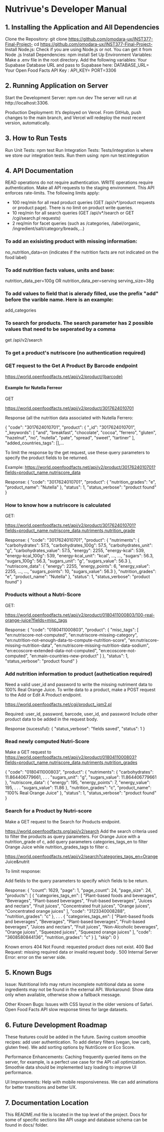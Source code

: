 # Nutrivue's Developer Manual
## 1. Installing the Application and All Dependencies
Clone the Repository:
git clone https://github.com/omodara-ux/INST377-Final-Project-
cd https://github.com/omodara-ux/INST377-Final-Project-
Install Node.js:
Check if you are using Node.js or not. You can get it from Node .js
Install Dependencies:
npm install
Set Up Environment Variables:
Make a .env file in the root directory.
Add the following variables:
Your Supabase Database URL and pass to Supabase here:
DATABASE_URL=<Your Supabase Database URL>
Your Open Food Facts API Key : API_KEY=<Your Open Food Facts API Key>
PORT=3306

## 2. Running Application on Server

Start the Development Server:
npm run dev
The server will run at http://localhost:3306.


Production Deployment:
It’s deployed on Vercel. From GitHub, push changes to the main branch, and Vercel will redeploy the most recent version, automatically.
## 3. How to Run Tests

Run Unit Tests: npm test
Run Integration Tests: Tests/integration is where we store our integration tests. Run them using: npm run test:integration

## 4. API Documentation
READ operations do not require authentication. WRITE operations require authentication. Make all API requests to the staging environment. This API enforces rate-limits. The following limits apply:
- 100 req/min for all read product queries (GET /api/v*/product requests or product page). There is no limit on product write queries.
- 10 req/min for all search queries (GET /api/v*/search or GET /cgi/search.pl requests)
- 2 req/min for facet queries (such as /categories, /label/organic, /ingredient/salt/category/breads,...)

### To add an exisisting product with missing information:
no_nutrition_data=on (indicates if the nutrition facts are not indicated on the food label)

### To add nutrition facts values, units and base:
nutrition_data_per=100g
OR
nutrition_data_per=serving
serving_size=38g

### To add values to field that is alerady filled, use the prefix "add" before the varible name. Here is an example:
add_categories

### To search for products. The search parameter has 2 possible values that need to be seperated by a comma
get /api/v2/search

### To get a product's nutriscore (no authentication required) 

### GET request to the Get A Product By Barcode endpoint

https://world.openfoodfacts.net/api/v2/product/{barcode}

#### Example for Nutella Ferreor

GET

https://world.openfoodfacts.net/api/v2/product/3017624010701

Response (all the nutrition data associated with Nutella Ferrero:

{
	"code": "3017624010701",
	"product": {
		"_id": "3017624010701",
		"_keywords": [
			"and",
			"breakfast",
			"chocolate",
			"cocoa",
			"ferrero",
			"gluten",
			"hazelnut",
			"no",
			"nutella",
			"pate",
			"spread",
			"sweet",
			"tartiner"
		],
		"added_countries_tags": [],...

To limit the response by the get request, use these query parameters to specify the product fields to be returned.

Example: https://world.openfoodfacts.net/api/v2/product/3017624010701?fields=product_name,nutriscore_data

Response:
{
    "code": "3017624010701",
    "product": {
        "nutrition_grades": "e",
        "product_name": "Nutella"
    },
    "status": 1,
    "status_verbose": "product found"
}

### How to know how a nutriscore is calculated
GET: 

https://world.openfoodfacts.net/api/v2/product/3017624010701?fields=product_name,nutriscore_data,nutriments,nutrition_grade

Response:
{
    "code": "3017624010701",
    "product": {
        "nutriments": {
            "carbohydrates": 57.5,
            "carbohydrates_100g": 57.5,
            "carbohydrates_unit": "g",
            "carbohydrates_value": 57.5,
            "energy": 2255,
            "energy-kcal": 539,
            "energy-kcal_100g": 539,
            "energy-kcal_unit": "kcal",
            ...,
            ...,
            "sugars": 56.3,
            "sugars_100g": 56.3,
            "sugars_unit": "g",
            "sugars_value": 56.3
        },
        "nutriscore_data": {
            "energy": 2255,
            "energy_points": 6,
            "energy_value": 2255,
            ...,
            ...,
            "sugars_points": 10,
            "sugars_value": 56.3
        },
        "nutrition_grades": "e",
        "product_name": "Nutella"
    },
    "status": 1,
    "status_verbose": "product found"
}

### Products without a Nutri-Score

GET: 

https://world.openfoodfacts.net/api/v2/product/0180411000803/100-real-orange-juice?fields=misc_tags

Response:
{
    "code": "0180411000803",
    "product": {
        "misc_tags": [
            "en:nutriscore-not-computed",
            "en:nutriscore-missing-category",
            "en:nutrition-not-enough-data-to-compute-nutrition-score",
            "en:nutriscore-missing-nutrition-data",
            "en:nutriscore-missing-nutrition-data-sodium",
            "en:ecoscore-extended-data-not-computed",
            "en:ecoscore-not-computed",
            "en:main-countries-new-product"
        ]
    },
    "status": 1,
    "status_verbose": "product found"
}

### Add nutrition information to product (authetication required)

Need a valid user_id and password to write the missing nutriment data to 100% Real Orange Juice.
To write data to a product, make a POST request to the Add or Edit A Product endpoint.

https://world.openfoodfacts.net/cgi/product_jqm2.pl

Required: 
user_id, password, barcode, user_id, and password
Include other product data to be added in the request body.

Response (sucessful):
{
    "status_verbose": "fields saved",
    "status": 1
}

### Read newly computed Nutri-Score

Make a GET request to https://world.openfoodfacts.net/api/v2/product/0180411000803?fields=product_name,nutriscore_data,nutriments,nutrition_grades

{
    "code": "0180411000803",
    "product": {
        "nutriments": {
            "carbohydrates": 11.864406779661,
            .
            .
            .
            "sugars_unit": "g",
            "sugars_value": 11.864406779661
        },
        "nutriscore_data": {
            "energy": 195,
            "energy_points": 7,
            "energy_value": 195,
            .
            .
            .
            "sugars_value": 11.86
        },
        "nutrition_grades": "c",
        "product_name": "100% Real Orange Juice"
    },
    "status": 1,
    "status_verbose": "product found"
}

### Search for a Product by Nutri-score

Make a GET request to the Search for Products endpoint.

https://world.openfoodfacts.org/api/v2/search
Add the search criteria used to filter the products as query parameters. For Orange Juice with a nutrition_grade of c, add query parameters categories_tags_en to filter Orange Juice while nutrition_grades_tags to filter c. 

https://world.openfoodfacts.net/api/v2/search?categories_tags_en=Orange Juice&nutrit

To limit response:

Add fields to the query parameters to specify which fields to be return. 

Response: 
{
    "count": 1629,
    "page": 1,
    "page_count": 24,
    "page_size": 24,
    "products": [
        {
            "categories_tags_en": [
                "Plant-based foods and beverages",
                "Beverages",
                "Plant-based beverages",
                "Fruit-based beverages",
                "Juices and nectars",
                "Fruit juices",
                "Concentrated fruit juices",
                "Orange juices",
                "Concentrated orange juices"
            ],
            "code": "3123340008288",
            "nutrition_grades": "c"
        },
        .
        .
        .
        {
            "categories_tags_en": [
                "Plant-based foods and beverages",
                "Beverages",
                "Plant-based beverages",
                "Fruit-based beverages",
                "Juices and nectars",
                "Fruit juices",
                "Non-Alcoholic beverages",
                "Orange juices",
                "Squeezed juices",
                "Squeezed orange juices"
            ],
            "code": "3608580844136",
            "nutrition_grades": "c"
        }
    ],
    "skip": 0
}

Known errors
404 Not Found: requested product does not exist.
400 Bad Request: missing required data or invalid request body .
500 Internal Server Error: error on the server side.


## 5. Known Bugs
Issue: Nutritional Info may return incomplete nutritional data as some ingredients may not be found in the external API.
Workaround: Show data only when available, otherwise show a fallback message.

Other Known Bugs:
Issues with CSS layout in the older versions of Safari.
Open Food Facts API slow response times for large datasets.

## 6. Future Development Roadmap
These features could be added in the future.
Saving custom smoothie recipes: add user authentication.
To add dietary filters (vegan, low carb, gluten free).
We add sorting options by NutriScore or Eco Score.


Performance Enhancements:
Caching frequently queried items on the server, for example, is a perfect use case for the API call optimization.
Smoothie data should be implemented lazy loading to improve UI performance.

UI Improvements:
Help with mobile responsiveness.
We can add animations for better transitions and better UX.

## 7. Documentation Location
This README.md file is located in the top level of the project.
Docs for some of specific sections like API usage and database schema can be found in docs/ folder.

